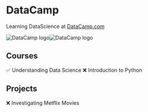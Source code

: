 # DataCamp
Learning DataScience at [DataCamp.com](https://app.datacamp.com/)

![DataCamp logo](/tools/datacamp-svg.svg#gh-light-mode-only)![DataCamp logo](/tools/datacamp-svg.svg#gh-dark-mode-only)

## Courses
✅ Understanding Data Science
❌ Introduction to Python

## Projects
❌ Investigating Metflix Movies